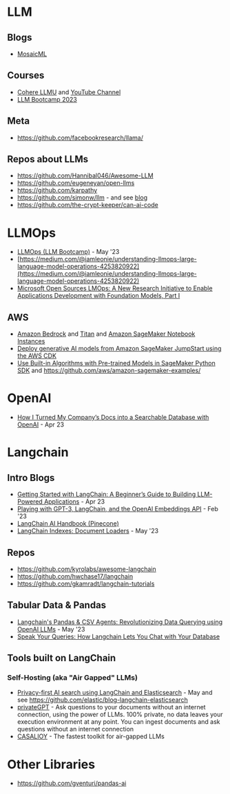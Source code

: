 # LLM

## Blogs
- [MosaicML](https://www.mosaicml.com/blog)

## Courses
- [Cohere LLMU](https://docs.cohere.com/docs/llmu) and [YouTube Channel](https://www.youtube.com/@CohereAI)
- [LLM Bootcamp 2023](https://www.youtube.com/playlist?list=PL1T8fO7ArWleyIqOy37OVXsP4hFXymdOZ) 

## Meta
- https://github.com/facebookresearch/llama/

## Repos about LLMs
- https://github.com/Hannibal046/Awesome-LLM
- https://github.com/eugeneyan/open-llms
- https://github.com/karpathy
- https://github.com/simonw/llm - and see [blog](https://simonwillison.net/2023/May/18/cli-tools-for-llms/) 
- https://github.com/the-crypt-keeper/can-ai-code

# LLMOps
- [LLMOps (LLM Bootcamp)](https://www.youtube.com/watch?v=Fquj2u7ay40) - May '23
- [https://medium.com/@iamleonie/understanding-llmops-large-language-model-operations-4253820922](https://medium.com/@iamleonie/understanding-llmops-large-language-model-operations-4253820922)
- [Microsoft Open Sources LMOps: A New Research Initiative to Enable Applications Development with Foundation Models, Part I](https://medium.com/towards-artificial-intelligence/microsoft-open-sources-lmops-a-new-research-initiative-to-enable-applications-development-with-d6d7e7ca2059)

## AWS
- [Amazon Bedrock](https://aws.amazon.com/bedrock/) and [Titan](https://aws.amazon.com/bedrock/titan/) and 
[Amazon SageMaker Notebook Instances](https://docs.aws.amazon.com/sagemaker/latest/dg/nbi.html)
- [Deploy generative AI models from Amazon SageMaker JumpStart using the AWS CDK](https://github.com/aws-samples/generative-ai-sagemaker-cdk-demo)
- [Use Built-in Algorithms with Pre-trained Models in SageMaker Python SDK](https://sagemaker.readthedocs.io/en/stable/overview.html#use-sagemaker-jumpstart-algorithms-with-pretrained-models) and https://github.com/aws/amazon-sagemaker-examples/

# OpenAI
- [How I Turned My Company’s Docs into a Searchable Database with OpenAI](https://medium.com/towards-data-science/how-i-turned-my-companys-docs-into-a-searchable-database-with-openai-4f2d34bd8736) - Apr 23

# Langchain
## Intro Blogs
- [Getting Started with LangChain: A Beginner’s Guide to Building LLM-Powered Applications](https://medium.com/towards-data-science/getting-started-with-langchain-a-beginners-guide-to-building-llm-powered-applications-95fc8898732c) - Apr 23
- [Playing with GPT-3, LangChain, and the OpenAI Embeddings API](https://www.shruggingface.com/blog/langchain-cloudflare-qa-agent) - Feb '23
- [LangChain AI Handbook (Pinecone)](https://www.pinecone.io/learn/langchain/)
- [LangChain Indexes: Document Loaders](https://www.davidgentile.net/langchain-indexes-document-loaders/) - May '23 

## Repos
- https://github.com/kyrolabs/awesome-langchain
- https://github.com/hwchase17/langchain
- https://github.com/gkamradt/langchain-tutorials

## Tabular Data & Pandas
- [Langchain's Pandas & CSV Agents: Revolutionizing Data Querying using OpenAI LLMs](https://blog.futuresmart.ai/langchains-pandas-csv-agents-revolutionizing-data-querying-using-openai-llms) - May '23
- [Speak Your Queries: How Langchain Lets You Chat with Your Database](https://dev.to/ngonidzashe/speak-your-queries-how-langchain-lets-you-chat-with-your-database-p62)

## Tools built on LangChain

### Self-Hosting (aka "Air Gapped" LLMs) 
- [Privacy-first AI search using LangChain and Elasticsearch](https://www.elastic.co/blog/privacy-first-ai-search-langchain-elasticsearch) - May and see https://github.com/elastic/blog-langchain-elasticsearch
- [privateGPT](https://github.com/imartinez/privateGPT) - Ask questions to your documents without an internet connection, using the power of LLMs. 100% private, no data leaves your execution environment at any point. You can ingest documents and ask questions without an internet connection
- [CASALIOY](https://github.com/su77ungr/CASALIOY) - The fastest toolkit for air-gapped LLMs

# Other Libraries
- https://github.com/gventuri/pandas-ai
